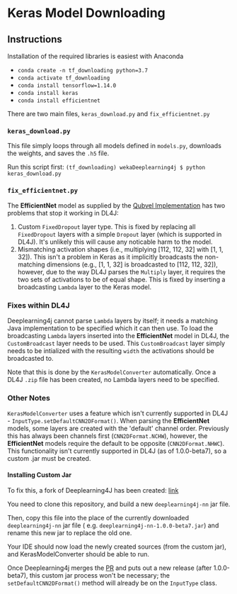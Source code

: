 # Keras Model Downloading

## Instructions

Installation of the required libraries is easiest with Anaconda

- `conda create -n tf_downloading python=3.7`
- `conda activate tf_downloading`
- `conda install tensorflow=1.14.0`
- `conda install keras`
- `conda install efficientnet`

There are two main files, `keras_download.py` and `fix_efficientnet.py`

### `keras_download.py`

This file simply loops through all models defined in `models.py`, downloads the weights, and saves the `.h5` file.

Run this script first: `(tf_downloading) wekaDeeplearning4j $ python keras_download.py`

### `fix_efficientnet.py`

The **EfficientNet** model as supplied by the [Qubvel Implementation](https://github.com/qubvel/efficientnet) has two
problems that stop it working in DL4J:

1. Custom `FixedDropout` layer type. This is fixed by replacing all `FixedDropout` layers with a simple `Dropout`
   layer (which is supported in DL4J). It's unlikely this will cause any noticable harm to the model.
2. Mismatching activation shapes (i.e., multiplying [112, 112, 32] with [1, 1, 32]). This isn't a problem in Keras as it
   implicitly broadcasts the non-matching dimensions (e.g., [1, 1, 32] is broadcasted to [112, 112, 32]), however, due
   to the way DL4J parses the `Multiply` layer, it requires the two sets of activations to be of equal shape. This is
   fixed by inserting a broadcasting `Lambda` layer to the Keras model.

### Fixes within DL4J

Deeplearning4j cannot parse `Lambda` layers by itself; it needs a matching Java implementation to be specified which it
can then use. To load the broadcasting `Lambda` layers inserted into the **EfficientNet** model in DL4J,
the `CustomBroadcast` layer needs to be used. This `CustomBroadcast` layer simply needs to be intialized with the
resulting `width` the activations should be broadcasted to.

Note that this is done by the `KerasModelConverter` automatically. Once a DL4J `.zip` file has been created, no Lambda
layers need to be specified.

### Other Notes

`KerasModelConverter` uses a feature which isn't currently supported in DL4J - `InputType.setDefaultCNN2DFormat()`. When
parsing the **EfficientNet** models, some layers are created with the 'default' channel order. Previously this has
always been channels first (`CNN2DFormat.NCHW`), however, the **EfficientNet** models require the default to be
opposite (`CNN2DFormat.NHWC`). This functionality isn't currently supported in DL4J (as of 1.0.0-beta7), so a custom
.jar must be created.

#### Installing Custom Jar

To fix this, a fork of Deeplearning4J has been created: [link](https://github.com/basedrhys/wekaDeeplearning4j)

You need to clone this repository, and build a new `deeplearning4j-nn` jar file.

Then, copy this file into the place of the currently downloaded `deeplearning4j-nn` jar file (
e.g. `deeplearning4j-nn-1.0.0-beta7.jar`)
and rename this new jar to replace the old one.

Your IDE should now load the newly created sources (from the custom jar), and KerasModelConverter should be able to run.

Once Deeplearning4j merges the [PR](https://github.com/eclipse/deeplearning4j/pull/8996)
and puts out a new release (after 1.0.0-beta7), this custom jar process won't be necessary;
the `setDefaultCNN2DFormat()`
method will already be on the `InputType` class.